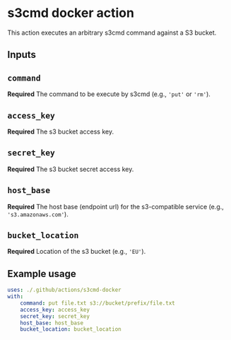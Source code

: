 # s3cmd docker action

This action executes an arbitrary s3cmd command against a S3 bucket.

## Inputs

## `command`

**Required** The command to be execute by s3cmd (e.g., `'put'` or `'rm'`). 

## `access_key`

**Required** The s3 bucket access key.

## `secret_key`

**Required** The s3 bucket secret access key.

## `host_base`

**Required**  The host base (endpoint url) for the s3-compatible service (e.g., `'s3.amazonaws.com'`).  

##  `bucket_location`

**Required** Location of the s3 bucket (e.g., `'EU'`).

## Example usage

```yaml
uses: ./.github/actions/s3cmd-docker  
with:
    command: put file.txt s3://bucket/prefix/file.txt
    access_key: access_key
    secret_key: secret_key
    host_base: host_base
    bucket_location: bucket_location
```